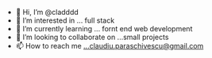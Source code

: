- 👋 Hi, I’m @cladddd
- 👀 I’m interested in ... full stack
- 🌱 I’m currently learning ... fornt end web development
- 💞️ I’m looking to collaborate on ...small projects
- 📫 How to reach me ...claudiu.paraschivescu@gmail.com

<!---
cladddd/cladddd is a ✨ special ✨ repository because its `README.md` (this file) appears on your GitHub profile.
You can click the Preview link to take a look at your changes.
--->

